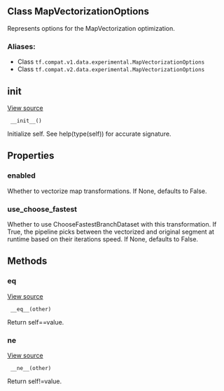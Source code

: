 ## Class MapVectorizationOptions

Represents options for the MapVectorization optimization.
### Aliases:
- Class `tf.compat.v1.data.experimental.MapVectorizationOptions`
- Class `tf.compat.v2.data.experimental.MapVectorizationOptions`
## __init__
[View source](https://github.com/tensorflow/tensorflow/blob/r2.0/tensorflow/python/data/util/options.py#L33-L35)


```
 __init__()
```

Initialize self. See help(type(self)) for accurate signature.
## Properties
### enabled

Whether to vectorize map transformations. If None, defaults to False.
### use_choose_fastest

Whether to use ChooseFastestBranchDataset with this transformation. If True, the pipeline picks between the vectorized and original segment at runtime based on their iterations speed. If None, defaults to False.
## Methods
### __eq__
[View source](https://github.com/tensorflow/tensorflow/blob/r2.0/tensorflow/python/data/util/options.py#L37-L43)


```
 __eq__(other)
```

Return self==value.
### __ne__
[View source](https://github.com/tensorflow/tensorflow/blob/r2.0/tensorflow/python/data/util/options.py#L45-L49)


```
 __ne__(other)
```

Return self!=value.
